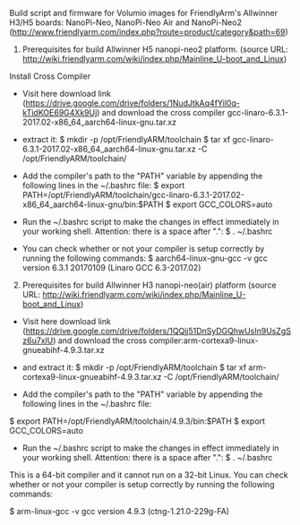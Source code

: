 Build script and firmware for Volumio images for FriendlyArm's Allwinner H3/H5 boards: NanoPi-Neo, NanoPi-Neo Air and NanoPi-Neo2
(http://www.friendlyarm.com/index.php?route=product/category&path=69)

1. Prerequisites for build Allwinner H5 nanopi-neo2 platform.
(source URL: http://wiki.friendlyarm.com/wiki/index.php/Mainline_U-boot_and_Linux)

Install Cross Compiler
- Visit here download link (https://drive.google.com/drive/folders/1NudJtkAq4fYil0q-kTidKOE69G4Xk9Uj)
  and download the cross compiler gcc-linaro-6.3.1-2017.02-x86_64_aarch64-linux-gnu.tar.xz 

- extract it:
$ mkdir -p /opt/FriendlyARM/toolchain
$ tar xf gcc-linaro-6.3.1-2017.02-x86_64_aarch64-linux-gnu.tar.xz -C /opt/FriendlyARM/toolchain/

- Add the compiler's path to the "PATH" variable by appending the following lines in the ~/.bashrc file:
$ export PATH=/opt/FriendlyARM/toolchain/gcc-linaro-6.3.1-2017.02-x86_64_aarch64-linux-gnu/bin:$PATH
$ export GCC_COLORS=auto

- Run the ~/.bashrc script to make the changes in effect immediately in your working shell. 
  Attention: there is a space after ".":
$ . ~/.bashrc
  
- You can check whether or not your compiler is setup correctly by running the following commands:
$ aarch64-linux-gnu-gcc -v
gcc version 6.3.1 20170109 (Linaro GCC 6.3-2017.02)


2. Prerequisites for build Allwinner H3 nanopi-neo(air) platform
(source URL: http://wiki.friendlyarm.com/wiki/index.php/Mainline_U-boot_and_Linux)

- Visit here download link (https://drive.google.com/drive/folders/1QQjj51DnSyDGQhwUsIn9UsZgSz6u7xlU)
  and download the cross compiler:arm-cortexa9-linux-gnueabihf-4.9.3.tar.xz 
- and extract it:
$ mkdir -p /opt/FriendlyARM/toolchain
$ tar xf arm-cortexa9-linux-gnueabihf-4.9.3.tar.xz -C /opt/FriendlyARM/toolchain/

- Add the compiler's path to the "PATH" variable by appending the following lines in the ~/.bashrc file:

$ export PATH=/opt/FriendlyARM/toolchain/4.9.3/bin:$PATH
$ export GCC_COLORS=auto
- Run the ~/.bashrc script to make the changes in effect immediately in your working shell. 
  Attention: there is a space after ".":
$ . ~/.bashrc

This is a 64-bit compiler and it cannot run on a 32-bit Linux. You can check whether or not your compiler is setup correctly by running the following commands:

$ arm-linux-gcc -v
gcc version 4.9.3 (ctng-1.21.0-229g-FA)

